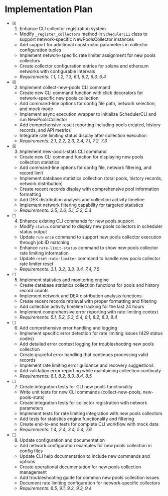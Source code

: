 # Implementation Plan

- [x] 1. Enhance CLI collector registration system




  - Modify `_register_collectors` method in `SchedulerCLI` class to support network-specific NewPoolsCollector instances
  - Add support for additional constructor parameters in collector configuration tuples
  - Implement network-specific rate limiter assignment for new pools collectors
  - Create collector configuration entries for solana and ethereum networks with configurable intervals
  - _Requirements: 1.1, 1.2, 1.3, 6.1, 6.2, 6.3, 6.4_

- [x] 2. Implement collect-new-pools CLI command





  - Create new CLI command function with click decorators for network-specific new pools collection
  - Add command-line options for config file path, network selection, and mock mode
  - Implement async execution wrapper to initialize SchedulerCLI and run NewPoolsCollector
  - Add comprehensive result reporting including pools created, history records, and API metrics
  - Integrate rate limiting status display after collection execution
  - _Requirements: 2.1, 2.2, 2.3, 2.4, 7.1, 7.2, 7.3_

- [x] 3. Implement new-pools-stats CLI command




  - Create new CLI command function for displaying new pools collection statistics
  - Add command-line options for config file, network filtering, and record limit
  - Implement database statistics collection (total pools, history records, network distribution)
  - Create recent records display with comprehensive pool information formatting
  - Add DEX distribution analysis and collection activity timeline
  - Implement network filtering capability for targeted statistics
  - _Requirements: 2.5, 2.6, 5.1, 5.2, 5.3_

- [ ] 4. Enhance existing CLI commands for new pools support
  - Modify `status` command to display new pools collectors in scheduler status output
  - Update `run-once` command to support new pools collector execution through job ID matching
  - Enhance `rate-limit-status` command to show new pools collector rate limiting information
  - Update `reset-rate-limiter` command to handle new pools collector rate limiter reset
  - _Requirements: 3.1, 3.2, 3.3, 3.4, 7.4, 7.5_

- [ ] 5. Implement statistics and monitoring engine
  - Create database statistics collection functions for pools and history record counts
  - Implement network and DEX distribution analysis functions
  - Create recent records retrieval with proper formatting and filtering
  - Add collection activity timeline tracking for the last 24 hours
  - Implement comprehensive error reporting with rate limiting context
  - _Requirements: 5.1, 5.2, 5.3, 5.4, 8.1, 8.2, 8.3, 8.4_

- [ ] 6. Add comprehensive error handling and logging
  - Implement specific error detection for rate limiting issues (429 status codes)
  - Add detailed error context logging for troubleshooting new pools collection
  - Create graceful error handling that continues processing valid records
  - Implement rate limiting error guidance and recovery suggestions
  - Add validation error reporting while maintaining collection continuity
  - _Requirements: 8.1, 8.2, 8.3, 8.4, 8.5_

- [ ] 7. Create integration tests for CLI new pools functionality
  - Write unit tests for new CLI commands (collect-new-pools, new-pools-stats)
  - Create integration tests for collector registration with network parameters
  - Implement tests for rate limiting integration with new pools collectors
  - Add tests for statistics engine functionality and filtering
  - Create end-to-end tests for complete CLI workflow with mock data
  - _Requirements: 1.4, 2.4, 3.4, 5.4, 7.6_

- [ ] 8. Update configuration and documentation
  - Add network configuration examples for new pools collection in config files
  - Update CLI help documentation to include new commands and options
  - Create operational documentation for new pools collection management
  - Add troubleshooting guide for common new pools collection issues
  - Document rate limiting configuration for network-specific collectors
  - _Requirements: 6.5, 9.1, 9.2, 9.3, 9.4_